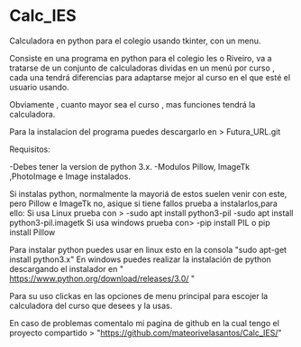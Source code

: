 # Calc_IES
Calculadora en python para el colegio usando tkinter, con un menu.

Consiste en una programa en python para el colegio Ies o Riveiro, va a tratarse de un conjunto de calculadoras dividas en un menú por curso , cada una tendrá diferencias para adaptarse mejor al curso en el que esté el usuario usando.

Obviamente , cuanto mayor sea el curso , mas funciones tendrá la calculadora.

Para la instalacion del programa puedes descargarlo en > Futura_URL.git

Requisitos:

  -Debes tener la version de python 3.x.
  -Modulos Pillow, ImageTk ,PhotoImage e Image instalados.
 
 Si instalas python, normalmente la mayoriá de estos suelen venir con este, pero Pillow e ImageTk no, asique si tiene fallos prueba a instalarlos,para ello:
      Si usa Linux prueba con >
          -sudo apt install python3-pil
          -sudo apt install python3-pil.imagetk
      Si usa windows prueba con>
          -pip install PIL o pip install Pillow

Para instalar python puedes usar en linux esto en la consola "sudo apt-get install python3.x"
En windows puedes realizar la instalación de python descargando el instalador en " https://www.python.org/download/releases/3.0/ " 

Para su uso clickas en las opciones de menu principal para escojer la calculadora del curso que desees y la usas.

En caso de problemas comentalo mi pagina de github en la cual tengo el proyecto compartido > "https://github.com/mateorivelasantos/Calc_IES/"

